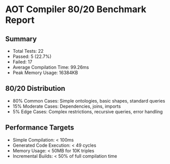 # AOT Compiler 80/20 Benchmark Report

## Summary

- Total Tests: 22
- Passed: 5 (22.7%)
- Failed: 17
- Average Compilation Time: 99.26ms
- Peak Memory Usage: 16384KB

## 80/20 Distribution

- 80% Common Cases: Simple ontologies, basic shapes, standard queries
- 15% Moderate Cases: Dependencies, joins, imports
- 5% Edge Cases: Complex restrictions, recursive queries, error handling

## Performance Targets

- Simple Compilation: < 100ms
- Generated Code Execution: < 49 cycles
- Memory Usage: < 50MB for 10K triples
- Incremental Builds: < 50% of full compilation time
